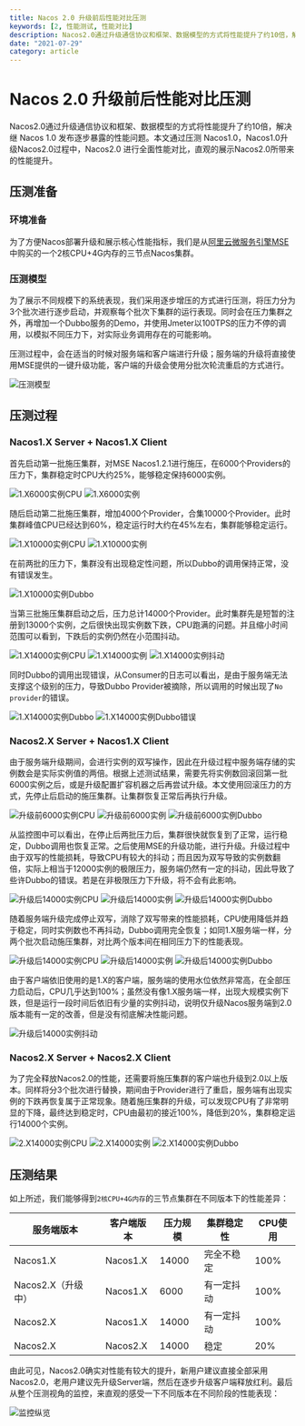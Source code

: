 ```yaml
---
title: Nacos 2.0 升级前后性能对比压测
keywords: [2, 性能测试, 性能对比]
description: Nacos2.0通过升级通信协议和框架、数据模型的方式将性能提升了约10倍，解决继 Nacos 1.0 发布逐步暴露的性能问题。本文通过压测 Nacos1.0，Nacos1.0升级Nacos2.0过程中，Nacos2.0 进行全面性能对比，直观的展示Nacos2.0所带来的性能提升。
date: "2021-07-29"
category: article
---
```


# Nacos 2.0 升级前后性能对比压测

Nacos2.0通过升级通信协议和框架、数据模型的方式将性能提升了约10倍，解决继 Nacos 1.0 发布逐步暴露的性能问题。本文通过压测 Nacos1.0，Nacos1.0升级Nacos2.0过程中，Nacos2.0 进行全面性能对比，直观的展示Nacos2.0所带来的性能提升。

## 压测准备

### 环境准备

为了方便Nacos部署升级和展示核心性能指标，我们是从[阿里云微服务引擎MSE](https://cn.aliyun.com/product/aliware/mse)中购买的一个2核CPU+4G内存的三节点Nacos集群。

### 压测模型

为了展示不同规模下的系统表现，我们采用逐步增压的方式进行压测，将压力分为3个批次进行逐步启动，并观察每个批次下集群的运行表现。同时会在压力集群之外，再增加一个Dubbo服务的Demo，并使用Jmeter以100TPS的压力不停的调用，以模拟不同压力下，对实际业务调用存在的可能影响。

压测过程中，会在适当的时候对服务端和客户端进行升级；服务端的升级将直接使用MSE提供的一键升级功能，客户端的升级会使用分批次轮流重启的方式进行。

![压测模型](/img/blog/performance-compare/performance_model.jpg)

## 压测过程

### Nacos1.X Server + Nacos1.X Client

首先启动第一批施压集群，对MSE Nacos1.2.1进行施压，在6000个Providers的压力下，集群稳定时CPU大约25%，能够稳定保持6000实例。

![1.X6000实例CPU](/img/blog/performance-compare/1_6000_cpu.jpg)
![1.X6000实例](/img/blog/performance-compare/1_6000_instance.jpg)

随后启动第二批施压集群，增加4000个Provider，合集10000个Provider。此时集群峰值CPU已经达到60%，稳定运行时大约在45%左右，集群能够稳定运行。

![1.X10000实例CPU](/img/blog/performance-compare/1_10000_cpu.jpg)
![1.X10000实例](/img/blog/performance-compare/1_10000_instance.jpg)

在前两批的压力下，集群没有出现稳定性问题，所以Dubbo的调用保持正常，没有错误发生。

![1.X10000实例Dubbo](/img/blog/performance-compare/1_10000_dubbo.png)

当第三批施压集群启动之后，压力总计14000个Provider。此时集群先是短暂的注册到13000个实例，之后很快出现实例数下跌，CPU跑满的问题。并且缩小时间范围可以看到，下跌后的实例仍然在小范围抖动。

![1.X14000实例CPU](/img/blog/performance-compare/1_14000_cpu.jpg)
![1.X14000实例](/img/blog/performance-compare/1_14000_instance.jpg)
![1.X14000实例抖动](/img/blog/performance-compare/1_14000_instance_shake.jpg)

同时Dubbo的调用出现错误，从Consumer的日志可以看出，是由于服务端无法支撑这个级别的压力，导致Dubbo Provider被摘除，所以调用的时候出现了`No provider`的错误。

![1.X14000实例Dubbo](/img/blog/performance-compare/1_14000_dubbo.png)
![1.X14000实例Dubbo错误](/img/blog/performance-compare/1_14000_dubbo_error.jpg)

### Nacos2.X Server + Nacos1.X Client

由于服务端升级期间，会进行实例的双写操作，因此在升级过程中服务端存储的实例数会是实际实例值的两倍。根据上述测试结果，需要先将实例数回滚回第一批6000实例之后，或是升级配置扩容机器之后再尝试升级。本文使用回滚压力的方式，先停止后启动的施压集群。让集群恢复正常后再执行升级。

![升级前6000实例CPU](/img/blog/performance-compare/before_upgrade_cpu.jpg)
![升级前6000实例](/img/blog/performance-compare/before_upgrade_instance.jpg)
![升级前6000实例Dubbo](/img/blog/performance-compare/before_upgrade_dubbo.png)

从监控图中可以看出，在停止后两批压力后，集群很快就恢复到了正常，运行稳定，Dubbo调用也恢复正常。之后使用MSE的升级功能，进行升级。升级过程中由于双写的性能损耗，导致CPU有较大的抖动；而且因为双写导致的实例数翻倍，实际上相当于12000实例的极限压力，服务端仍然有一定的抖动，因此导致了些许Dubbo的错误。若是在非极限压力下升级，将不会有此影响。

![升级后14000实例CPU](/img/blog/performance-compare/upgrading_cpu.jpg)
![升级后14000实例](/img/blog/performance-compare/upgrading_instance.jpg)
![升级后14000实例Dubbo](/img/blog/performance-compare/upgrading_dubbo.png)

随着服务端升级完成停止双写，消除了双写带来的性能损耗，CPU使用降低并趋于稳定，同时实例数也不再抖动，Dubbo调用完全恢复；如同1.X服务端一样，分两个批次启动施压集群，对比两个版本间在相同压力下的性能表现。

![升级后14000实例CPU](/img/blog/performance-compare/after_upgrade_cpu.jpg)
![升级后14000实例](/img/blog/performance-compare/after_upgrade_instance.jpg)
![升级后14000实例Dubbo](/img/blog/performance-compare/after_upgrade_dubbo.png)

由于客户端依旧使用的是1.X的客户端，服务端的使用水位依然非常高，在全部压力启动后，CPU几乎达到100%；虽然没有像1.X服务端一样，出现大规模实例下跌，但是运行一段时间后依旧有少量的实例抖动，说明仅升级Nacos服务端到2.0版本能有一定的改善，但是没有彻底解决性能问题。

![升级后14000实例抖动](/img/blog/performance-compare/after_upgrade_instance_shake.jpg)

### Nacos2.X Server + Nacos2.X Client

为了完全释放Nacos2.0的性能，还需要将施压集群的客户端也升级到2.0以上版本。同样将分3个批次进行替换，期间由于Provider进行了重启，服务端有出现实例的下跌再恢复属于正常现象。随着施压集群的升级，可以发现CPU有了非常明显的下降，最终达到稳定时，CPU由最初的接近100%，降低到20%，集群稳定运行14000个实例。

![2.X14000实例CPU](/img/blog/performance-compare/2_14000_cpu.jpg)
![2.X14000实例](/img/blog/performance-compare/2_14000_instance.jpg)
![2.X14000实例Dubbo](/img/blog/performance-compare/2_14000_dubbo.png)

## 压测结果

如上所述，我们能够得到`2核CPU+4G内存`的三节点集群在不同版本下的性能差异：

| 服务端版本 | 客户端版本 | 压力规模 | 集群稳定性 | CPU使用 |
| -------- | -------- | -------- | -------- | -------- |
| Nacos1.X | Nacos1.X | 14000 | 完全不稳定 | 100% |
| Nacos2.X（升级中） | Nacos1.X | 6000 | 有一定抖动 | 100% |
| Nacos2.X | Nacos1.X | 14000 | 有一定抖动 | 100% |
| Nacos2.X | Nacos2.X | 14000 | 稳定 | 20% |

由此可见，Nacos2.0确实对性能有较大的提升，新用户建议直接全部采用Nacos2.0，老用户建议先升级Server端，然后在逐步升级客户端释放红利。最后从整个压测视角的监控，来直观的感受一下不同版本在不同阶段的性能表现：

![监控纵览](/img/blog/performance-compare/all.jpg)
